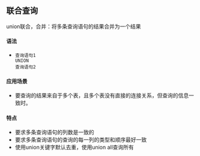 ## 联合查询

union联合，合并：将多条查询语句的结果合并为一个结果

#### 语法

- ```mysql
  查询语句1
  UNION
  查询语句2
  ```

#### 应用场景

- 要查询的结果来自于多个表，且多个表没有直接的连接关系，但查询的信息一致时。

#### 特点

- 要求多条查询语句的列数是一致的
- 要求多条查询语句的查询的每一列的类型和顺序最好一致
- 使用union关键字默认去重，使用union all查询所有


